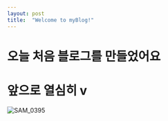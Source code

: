 ```yaml
---
layout: post
title:  "Welcome to myBlog!"
---
```


# 오늘 처음 블로그를 만들었어요 
# 앞으로 열심히 v

![SAM_0395](D:\github_blog\kimhaeri-git.github.io\images\2025-05-30-like\SAM_0395.JPG)
